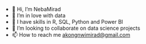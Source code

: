 - 👋 Hi, I’m NebaMirad
- 👀 I’m in love with data
- 🌱 I have skills in  R, SQL, Python and Power BI
- 💞️ I’m looking to collaborate on data science projects
- 📫 How to reach me akongnwimirad@gmail.com

<!---
NebaMirad/NebaMirad is a ✨ special ✨ repository because its `README.md` (this file) appears on your GitHub profile.
You can click the Preview link to take a look at your changes.
--->
